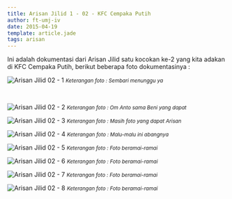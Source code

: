 ```yaml
---
title: Arisan Jilid 1 - 02 - KFC Cempaka Putih
author: ft-umj-iv
date: 2015-04-19
template: article.jade
tags: arisan
---
```


Ini adalah dokumentasi dari Arisan Jilid satu kocokan ke-2 yang kita adakan di KFC Cempaka Putih, berikut beberapa foto dokumentasinya :

![Arisan Jilid 02 - 1](Arisan-Jilid-02-1.jpg)
<small>_Keterangan foto : Sembari menunggu ya_</small>

<br/>
<div class="more"></div>

![Arisan Jilid 02 - 2](Arisan-Jilid-02-2.jpg)
<small>_Keterangan foto : Om Anto sama Beni yang dapat_</small>

![Arisan Jilid 02 - 3](Arisan-Jilid-02-3.jpg)
<small>_Keterangan foto : Masih foto yang dapat Arisan_</small>

![Arisan Jilid 02 - 4](Arisan-Jilid-02-4.jpg)
<small>_Keterangan foto : Malu-malu ini abangnya_</small>

![Arisan Jilid 02 - 5](Arisan-Jilid-02-5.jpg)
<small>_Keterangan foto : Foto beramai-ramai_</small>

![Arisan Jilid 02 - 6](Arisan-Jilid-02-6.jpg)
<small>_Keterangan foto : Foto beramai-ramai_</small>

![Arisan Jilid 02 - 7](Arisan-Jilid-02-7.jpg)
<small>_Keterangan foto : Foto beramai-ramai_</small>

![Arisan Jilid 02 - 8](Arisan-Jilid-02-8.jpg)
<small>_Keterangan foto : Foto beramai-ramai_</small>